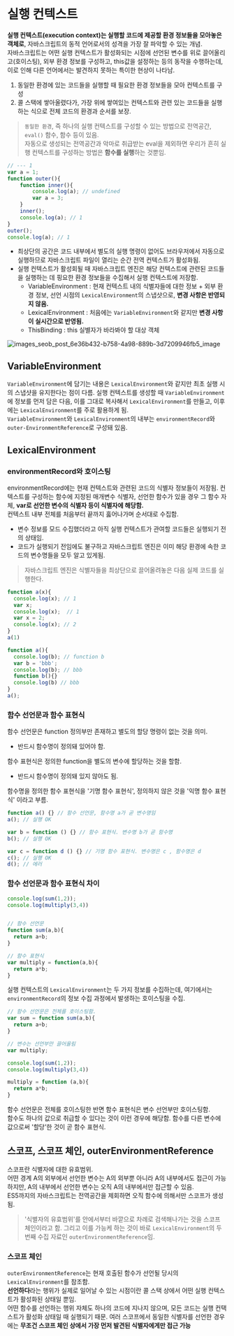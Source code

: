 # 실행 컨텍스트
**실행 컨텍스트(execution context)는 실행할 코드에 제공할 환경 정보들을 모아놓은 객체로**, 자바스크립트의 동적 언어로서의 성격을 가장 잘 파악할 수 있는 개념.     
자바스크립트는 어떤 실행 컨텍스트가 활성화되는 시점에 선언된 변수를 위로 끌어올리고(호이스팅), 외부 환경 정보를 구성하고, this값을 설정하는 등의 동작을 수행하는데, 이로 인해 다른 언어에서는 발견하지 못하는 특이한 현상이 나타남.     

1. 동일한 환경에 있는 코드들을 실행할 때 필요한 환경 정보들을 모아 컨텍스트를 구성
2. 콜 스택에 쌓아올렸다가, 가장 위에 쌓여있는 컨텍스트와 관련 있는 코드들을 실행하는 식으로 전체 코드의 환경과 순서를 보장.
> ```동일한 환경```, 즉 하나의 실행 컨텍스트를 구성할 수 있는 방법으로 전역공간, ```eval()``` 함수, 함수 등이 있음.     
> 자동으로 생성되는 전역공간과 악마로 취급받는 eval을 제외하면 우리가 흔히 실행 컨텍스트를 구성하는 방법은 **함수를 실행**하는 것뿐임.

```js
// --- 1
var a = 1;
function outer(){
    function inner(){
        console.log(a); // undefined
        var a = 3;
    }
    inner();
    console.log(a); // 1
}
outer();
console.log(a); // 1
```
- 최상단의 공간은 코드 내부에서 별도의 실행 명령이 없어도 브라우저에서 자동으로 실행하므로 자바스크립트 파일이 열리는 순간 전역 컨텍스트가 활성화됨.
- 실행 컨텍스트가 활성회될 때 자바스크립트 엔진은 해당 컨텍스트에 관련된 코드들을 실행하는 데 핑요한 환경 정보들을 수집해서 실행 컨텍스트에 저장함.
  - VariableEnvironment : 현재 컨텍스트 내의 식별자들에 대한 정보 + 외부 환경 정보, 선언 시점의 ```LexicalEnvironment```의 스냅샷으로, **변경 사항은 반영되지 않음.**
  - LexicalEnvironment : 처음에는 ```VariableEnvironment```와 같지만 **변경 사항이 실시간으로 반영됨.**
  - ThisBinding : this 실별자가 바라봐야 할 대상 객체     

![images_seob_post_6e36b432-b758-4a98-889b-3d7209946fb5_image](https://user-images.githubusercontent.com/37106496/226953707-25fcd04b-2c56-4afe-aac3-b332f4592cb8.png)


## VariableEnvironment
```VariableEnvironment```에 담기는 내용은 ```LexicalEnvironment```와 같지만 최초 실행 시의 스냅샷을 유지한다는 점이 다름. 실행 컨텍스트를 생성할 때 ```VariableEnvironment```에 정보를 먼저 담은 다음, 이를 그대로 복사해서 ```LexicalEnvironment```를 만들고, 이후에는 ```LexicalEnvironment```를 주로 활용하게 됨.     
```VariableEnvironment```와 ```LexicalEnvironment```의 내부는 ```environmentRecord```와 ```outer-EnvironmentReference```로 구성돼 있음. 

## LexicalEnvironment

### environmentRecord와 호이스팅
environmentRecord에는 현재 컨텍스트와 관련된 코드의 식별자 정보들이 저장됨. 컨텍스트를 구성하는 함수에 지정된 매개변수 식별자, 선언한 함수가 있을 경우 그 함수 자체, **var로 선언한 변수의 식별자 등이 식별자에 해당함.**      
컨텍스트 내부 전체를 처음부터 끝까지 훓어나가며 순서대로 수집함.     
     
- 변수 정보를 모드 수집했더라고 아직 실행 컨텍스트가 관여할 코드들은 실행되기 전의 상태임.     
- 코드가 실행되기 전임에도 불구하고 자바스크립트 엔진은 이미 해당 환경에 속한 코드의 변수명들을 모두 알고 있게됨.
> 자바스크립트 엔진은 식별자들을 최상단으로 끌어올려놓은 다음 실제 코드를 실행한다.


```js
function a(x){
  console.log(x); // 1
  var x;
  console.log(x);  // 1
  var x = 2;
  console.log(x); // 2
} 
a(1)

```

```js
function a(){
  console.log(b); // function b
  var b = 'bbb'; 
  console.log(b); // bbb
  function b(){} 
  console.log(b) // bbb
}
a();

```

### 함수 선언문과 함수 표현식
함수 선언문은 function 정의부만 존재하고 별도의 할당 명령이 없는 것을 의미.     
  - 반드시 함수명이 정의돼 있어야 함.     

함수 표현식은 정의한 function을 별도의 변수에 할당하는 것을 할함.     
  - 반드시 함수명이 정의돼 있지 않아도 됨.

함수명을 정의한 함수 표현식을 '기명 함수 표현식', 정의하지 않은 것을 '익명 함수 표현식' 이라고 부름.  


```js 
function a() {} // 함수 선언문, 함수명 a가 곧 변수명임
a(); // 실행 OK

var b = function () {} // 함수 표현식. 변수명 b가 곧 함수명
b(); // 실행 OK

var c = function d () {} // 기명 함수 표현식. 변수명은 c , 함수명은 d
c(); // 실행 OK
d(); // 에러
```



### 함수 선언문과 함수 표현식 차이

```js 
console.log(sum(1,2));
console.log(multiply(3,4))


// 함수 선언문
function sum(a,b){
  return a+b;
}

// 함수 표현식
var multiply = function(a,b){
  return a*b;
}
```
실행 컨텍스트의 ```LexicalEnvironment```는 두 가지 정보를 수집하는데, 여기에서는 ```environmentRecord```의 정보 수집 과정에서 발생하는 호이스팅을 수집.

```js
// 함수 선언문은 전체를 호이스팅함.
var sum = function sum(a,b){
  return a+b;
}

// 변수는 선언부만 끌어올림
var multiply;

console.log(sum(1,2));
console.log(multiply(3,4))

multiply = function (a,b){
  return a*b;
}
```
함수 선언문은 전체를 호이스팅한 반면 함수 표현식은 변수 선언부만 호이스팅함.     
함수도 하나의 값으로 취급할 수 있다는 것이 이런 경우에 해당함. 함수를 다른 변수에 값으로써 '할당'한 것이 곧 함수 표현식.     


## 스코프, 스코프 체인, outerEnvironmentReference
스코프란 식별자에 대한 유효범위.     
어떤 경계 A의 외부에서 선언한 변수는 A의 외부뿐 아니라 A의 내부에서도 접근이 가능하지만, A의 내부에서 선언한 변수는 오직 A의 내부에서만 접근할 수 있음.     
ES5까지의 자바스크립트는 전역공간을 제회하면 오직 함수에 의해서만 스코프가 생성됨.
> '식별자의 유효범위'를 안에서부터 바깥으로 차례로 검색해나가는 것을 스코프 체인이라고 함. 그리고 이를 가능케 하는 것이 바로 ```LexicalEnvironment```의 두 번째 수집 자료인 ```outerEnvironmentReference```임.
     
### 스코프 체인
```outerEnvironmentReference```는 현재 호출된 함수가 선언될 당시의 ```LexicalEnvironment```를 참조함.     
**선언하다**라는 행위가 실제로 일어날 수 있는 시점이란 콜 스택 상에서 어떤 실행 컨텍스트가 활성화된 상태일 뿐임.     
어떤 함수를 선언하는 행위 자체도 하나의 코드에 지나지 않으며, 모든 코드는 실행 컨택스트가 활성화 상태일 때 실행되기 때문.
여러 스코프에서 동일한 식별자를 선언한 경우에는 **무조건 스코프 체인 상에서 가장 먼저 발견된 식별자에게만 접근 가능**